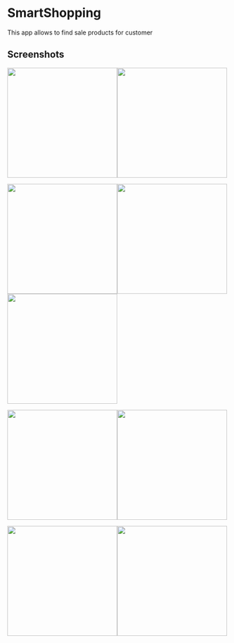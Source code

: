 # SmartShopping
This app allows to find sale products for customer 




## Screenshots


<img src="https://user-images.githubusercontent.com/55505154/135710141-208d6926-27d7-48f5-93e2-09c861ef8a8c.png" width="250"><img src="https://user-images.githubusercontent.com/55505154/135710162-c480e973-1bdb-4efd-b8be-fa1238e0201a.png" width="250">




<img src="https://user-images.githubusercontent.com/55505154/135710184-9e4cf910-cadc-45ff-9a74-85fa9040ae83.png" width="250"><img src="https://user-images.githubusercontent.com/55505154/135710188-86459d14-8d49-461a-b67e-bd5dc5d56ab2.png" width="250"><img src="https://user-images.githubusercontent.com/55505154/135710196-2304f707-324e-443e-b64d-2acf11c95bc9.png" width="250">



<img src="https://user-images.githubusercontent.com/55505154/135710205-88d72e1c-223e-400e-8249-16322cdeb0f2.png" width="250"><img src="https://user-images.githubusercontent.com/55505154/135710218-988daaff-18ff-4ef0-b836-8ef2c0be4291.png" width="250">



<img src="https://user-images.githubusercontent.com/55505154/135710214-255af176-c396-4b03-bf39-be4c5c8ace71.png" width="250"><img src="https://user-images.githubusercontent.com/55505154/135710236-6ae729fa-5b9f-4388-a5ad-0ba4f6cc9863.png" width="250">

